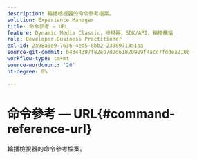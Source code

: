 ```yaml
---
description: 輪播檢視器的命令參考檔案。
solution: Experience Manager
title: 命令參考 — URL
feature: Dynamic Media Classic，檢視器，SDK/API，輪播橫幅
role: Developer,Business Practitioner
exl-id: 2a98a6e9-7636-4ed5-8bb2-23389713a1aa
source-git-commit: b4344397f82eb7d2d61020909f4acc7fddea210b
workflow-type: tm+mt
source-wordcount: '26'
ht-degree: 0%

---
```


# 命令參考 — URL{#command-reference-url}

輪播檢視器的命令參考檔案。
